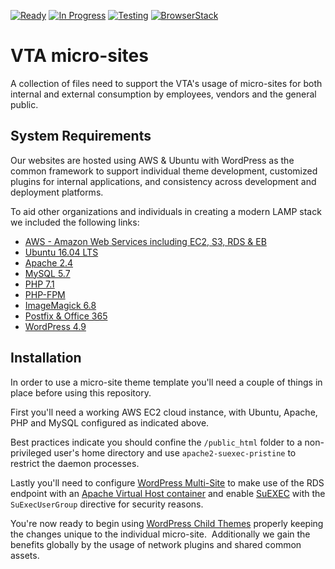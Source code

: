 [![Ready](https://badge.waffle.io/vta/microsites.png?label=ready&title=Ready)](https://waffle.io/vta/microsites)
[![In Progress](https://badge.waffle.io/vta/microsites.png?label=in%20progress&title=In%20Progress)](https://waffle.io/vta/microsites)
[![Testing](https://badge.waffle.io/vta/microsites.png?label=tests%20passed&title=Testing)](https://waffle.io/vta/microsites)
[![BrowserStack](assets/images/application/browserstack.png)](https://www.browserstack.com)

# VTA micro-sites
A collection of files need to support the VTA's usage of micro-sites for both internal and external consumption by employees, vendors and the general public.

## System Requirements
Our websites are hosted using AWS & Ubuntu with WordPress as the common framework to support individual theme development, customized plugins for internal applications, and consistency across development and deployment platforms.

To aid other organizations and individuals in creating a modern LAMP stack we included the following links:

 - [AWS - Amazon Web Services including EC2, S3, RDS & EB](https://docs.aws.amazon.com/elasticbeanstalk/latest/dg/create_deploy_PHP.rds.html)
 - [Ubuntu 16.04 LTS](https://insights.ubuntu.com/2017/04/05/ubuntu-on-aws-gets-serious-performance-boost-with-aws-tuned-kernel/)
 - [Apache 2.4](https://help.ubuntu.com/lts/serverguide/httpd.html)
 - [MySQL 5.7](https://aws.amazon.com/about-aws/whats-new/2016/02/amazon-rds-now-supports-mysql-5-7/)
 - [PHP 7.1](https://launchpad.net/~ondrej/+archive/ubuntu/php)
 - [PHP-FPM](http://php.net/manual/en/install.fpm.php)
 - [ImageMagick 6.8](https://www.imagemagick.org)
 - [Postfix & Office 365](https://www.onceuponanipsum.com/relay-mail-with-office-365-and-postfix/)
 - [WordPress 4.9](https://codex.wordpress.org/)

## Installation
In order to use a micro-site theme template you'll need a couple of things in place before using this repository.

First you'll need a working AWS EC2 cloud instance, with Ubuntu, Apache, PHP and MySQL configured as indicated above.

Best practices indicate you should confine the `/public_html` folder to a non-privileged user's home directory and use `apache2-suexec-pristine` to restrict the daemon processes.

Lastly you'll need to configure [WordPress Multi-Site](https://codex.wordpress.org/Create_A_Network) to make use of the RDS endpoint with an [Apache Virtual Host container](https://httpd.apache.org/docs/2.4/vhosts/examples.html) and enable [SuEXEC](https://httpd.apache.org/docs/2.4/suexec.html) with the `SuExecUserGroup` directive for security reasons.

You're now ready to begin using [WordPress Child Themes](https://codex.wordpress.org/Child_Themes) properly keeping the changes unique to the individual micro-site.
&nbsp;Additionally we gain the benefits globally by the usage of network plugins and shared common assets.


